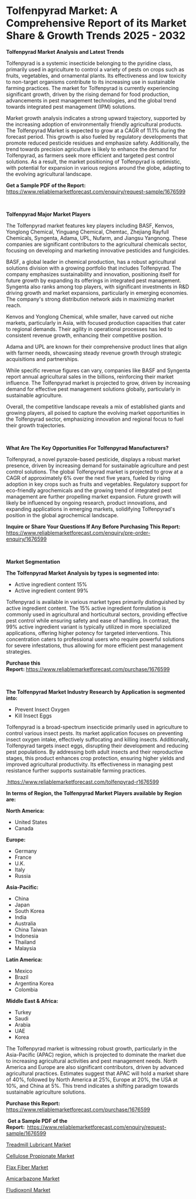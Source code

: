 <p><h1>Tolfenpyrad Market: A Comprehensive Report of its Market Share & Growth Trends 2025 - 2032</h1></p><p><strong>Tolfenpyrad Market Analysis and Latest Trends</strong></p>
<p><p>Tolfenpyrad is a systemic insecticide belonging to the pyridine class, primarily used in agriculture to control a variety of pests on crops such as fruits, vegetables, and ornamental plants. Its effectiveness and low toxicity to non-target organisms contribute to its increasing use in sustainable farming practices. The market for Tolfenpyrad is currently experiencing significant growth, driven by the rising demand for food production, advancements in pest management technologies, and the global trend towards integrated pest management (IPM) solutions.</p><p>Market growth analysis indicates a strong upward trajectory, supported by the increasing adoption of environmentally friendly agricultural products. The Tolfenpyrad Market is expected to grow at a CAGR of 11.1% during the forecast period. This growth is also fueled by regulatory developments that promote reduced pesticide residues and emphasize safety. Additionally, the trend towards precision agriculture is likely to enhance the demand for Tolfenpyrad, as farmers seek more efficient and targeted pest control solutions. As a result, the market positioning of Tolfenpyrad is optimistic, with potential for expansion in various regions around the globe, adapting to the evolving agricultural landscape.</p></p>
<p><strong>Get a Sample PDF of the Report:&nbsp;</strong> <a href="https://www.reliablemarketforecast.com/enquiry/request-sample/1676599?utm_campaign=1840&utm_medium=2&utm_source=Github&utm_content=ia&utm_term=02042025&utm_id=tolfenpyrad">https://www.reliablemarketforecast.com/enquiry/request-sample/1676599</a></p>
<p>&nbsp;</p>
<p><strong>Tolfenpyrad Major Market Players</strong></p>
<p><p>The Tolfenpyrad market features key players including BASF, Kenvos, Yonglong Chemical, Yinguang Chemical, Chemtac, Zhejiang Rayfull Chemicals, Syngenta, Adama, UPL, Nufarm, and Jiangsu Yangnong. These companies are significant contributors to the agricultural chemicals sector, focusing on developing and marketing innovative pesticides and fungicides.</p><p>BASF, a global leader in chemical production, has a robust agricultural solutions division with a growing portfolio that includes Tolfenpyrad. The company emphasizes sustainability and innovation, positioning itself for future growth by expanding its offerings in integrated pest management. Syngenta also ranks among top players, with significant investments in R&D driving growth and market expansions, particularly in emerging economies. The company's strong distribution network aids in maximizing market reach.</p><p>Kenvos and Yonglong Chemical, while smaller, have carved out niche markets, particularly in Asia, with focused production capacities that cater to regional demands. Their agility in operational processes has led to consistent revenue growth, enhancing their competitive position.</p><p>Adama and UPL are known for their comprehensive product lines that align with farmer needs, showcasing steady revenue growth through strategic acquisitions and partnerships.</p><p>While specific revenue figures can vary, companies like BASF and Syngenta report annual agricultural sales in the billions, reinforcing their market influence. The Tolfenpyrad market is projected to grow, driven by increasing demand for effective pest management solutions globally, particularly in sustainable agriculture.</p><p>Overall, the competitive landscape reveals a mix of established giants and growing players, all poised to capture the evolving market opportunities in the Tolfenpyrad sector, emphasizing innovation and regional focus to fuel their growth trajectories.</p></p>
<p>&nbsp;</p>
<p><strong>What Are The Key Opportunities For Tolfenpyrad Manufacturers?</strong></p>
<p><p>Tolfenpyrad, a novel pyrazole-based pesticide, displays a robust market presence, driven by increasing demand for sustainable agriculture and pest control solutions. The global Tolfenpyrad market is projected to grow at a CAGR of approximately 6% over the next five years, fueled by rising adoption in key crops such as fruits and vegetables. Regulatory support for eco-friendly agrochemicals and the growing trend of integrated pest management are further propelling market expansion. Future growth will likely be influenced by ongoing research, product innovations, and expanding applications in emerging markets, solidifying Tolfenpyrad's position in the global agrochemical landscape.</p></p>
<p><strong>Inquire or Share Your Questions If Any Before Purchasing This Report:</strong> <a href="https://www.reliablemarketforecast.com/enquiry/pre-order-enquiry/1676599?utm_campaign=1840&utm_medium=2&utm_source=Github&utm_content=ia&utm_term=02042025&utm_id=tolfenpyrad">https://www.reliablemarketforecast.com/enquiry/pre-order-enquiry/1676599</a></p>
<p>&nbsp;</p>
<p><strong>Market Segmentation</strong></p>
<p><strong>The Tolfenpyrad Market Analysis by types is segmented into:</strong></p>
<p><ul><li>Active ingredient content 15%</li><li>Active ingredient content 99%</li></ul></p>
<p><p>Tolfenpyrad is available in various market types primarily distinguished by active ingredient content. The 15% active ingredient formulation is commonly used in agricultural and horticultural sectors, providing effective pest control while ensuring safety and ease of handling. In contrast, the 99% active ingredient variant is typically utilized in more specialized applications, offering higher potency for targeted interventions. This concentration caters to professional users who require powerful solutions for severe infestations, thus allowing for more efficient pest management strategies.</p></p>
<p><strong>Purchase this Report:&nbsp;</strong><a href="https://www.reliablemarketforecast.com/purchase/1676599?utm_campaign=1840&utm_medium=2&utm_source=Github&utm_content=ia&utm_term=02042025&utm_id=tolfenpyrad">https://www.reliablemarketforecast.com/purchase/1676599</a></p>
<p>&nbsp;</p>
<p><strong>The Tolfenpyrad Market Industry Research by Application is segmented into:</strong></p>
<p><ul><li>Prevent Insect Oxygen</li><li>Kill Insect Eggs</li></ul></p>
<p><p>Tolfenpyrad is a broad-spectrum insecticide primarily used in agriculture to control various insect pests. Its market application focuses on preventing insect oxygen intake, effectively suffocating and killing insects. Additionally, Tolfenpyrad targets insect eggs, disrupting their development and reducing pest populations. By addressing both adult insects and their reproductive stages, this product enhances crop protection, ensuring higher yields and improved agricultural productivity. Its effectiveness in managing pest resistance further supports sustainable farming practices.</p></p>
<p><a href="https://www.reliablemarketforecast.com/tolfenpyrad-r1676599?utm_campaign=1840&utm_medium=2&utm_source=Github&utm_content=ia&utm_term=02042025&utm_id=tolfenpyrad">&nbsp;https://www.reliablemarketforecast.com/tolfenpyrad-r1676599</a></p>
<p><strong>In terms of Region, the Tolfenpyrad Market Players available by Region are:</strong></p>
<p>
    <p> <strong> North America: </strong>
        <ul>
            <li>United States</li>
            <li>Canada</li>
        </ul>
        </p> 
    <p> <strong> Europe: </strong>
        <ul>
            <li>Germany</li>
            <li>France</li>
            <li>U.K.</li>
            <li>Italy</li>
            <li>Russia</li>
        </ul>
        </p> 
    <p> <strong> Asia-Pacific: </strong>
        <ul>
            <li>China</li>
            <li>Japan</li>
            <li>South Korea</li>
            <li>India</li>
            <li>Australia</li>
            <li>China Taiwan</li>
            <li>Indonesia</li>
            <li>Thailand</li>
            <li>Malaysia</li>
        </ul>
        </p> 
    <p> <strong> Latin America: </strong>
        <ul>
            <li>Mexico</li>
            <li>Brazil</li>
            <li>Argentina Korea</li>
            <li>Colombia</li>
        </ul>
        </p> 
    <p> <strong> Middle East & Africa: </strong>
        <ul>
            <li>Turkey</li>
            <li>Saudi</li>
            <li>Arabia</li>
            <li>UAE</li>
            <li>Korea</li>
        </ul>
    </p>
    </p>
<p><p>The Tolfenpyrad market is witnessing robust growth, particularly in the Asia-Pacific (APAC) region, which is projected to dominate the market due to increasing agricultural activities and pest management needs. North America and Europe are also significant contributors, driven by advanced agricultural practices. Estimates suggest that APAC will hold a market share of 40%, followed by North America at 25%, Europe at 20%, the USA at 10%, and China at 5%. This trend indicates a shifting paradigm towards sustainable agriculture solutions.</p></p>
<p><strong>Purchase this Report: </strong><a href="https://www.reliablemarketforecast.com/purchase/1676599?utm_campaign=1840&utm_medium=2&utm_source=Github&utm_content=ia&utm_term=02042025&utm_id=tolfenpyrad">https://www.reliablemarketforecast.com/purchase/1676599</a></p>
<p>&nbsp;<strong>Get a Sample PDF of the Report:&nbsp;&nbsp;</strong><a href="https://www.reliablemarketforecast.com/enquiry/request-sample/1676599?utm_campaign=1840&utm_medium=2&utm_source=Github&utm_content=ia&utm_term=02042025&utm_id=tolfenpyrad">https://www.reliablemarketforecast.com/enquiry/request-sample/1676599</a></p>
<p><strong></strong></p>
<p><p><a href="https://github.com/yaldotiedegq/Market-Research-Report-List-1/blob/main/treadmill-lubricant-market.md?utm_campaign=1840&utm_medium=2&utm_source=Github&utm_content=ia&utm_term=02042025&utm_id=tolfenpyrad">Treadmill Lubricant Market</a></p><p><a href="https://github.com/shiahbuyerin/Market-Research-Report-List-1/blob/main/cellulose-propionate-market.md?utm_campaign=1840&utm_medium=2&utm_source=Github&utm_content=ia&utm_term=02042025&utm_id=tolfenpyrad">Cellulose Propionate Market</a></p><p><a href="https://github.com/fahieraudau9/Market-Research-Report-List-1/blob/main/flax-fiber-market.md?utm_campaign=1840&utm_medium=2&utm_source=Github&utm_content=ia&utm_term=02042025&utm_id=tolfenpyrad">Flax Fiber Market</a></p><p><a href="https://github.com/arionmp/Market-Research-Report-List-5/blob/main/amicarbazone-market.md?utm_campaign=1840&utm_medium=2&utm_source=Github&utm_content=ia&utm_term=02042025&utm_id=tolfenpyrad">Amicarbazone Market</a></p><p><a href="https://github.com/maikefelanc3/Market-Research-Report-List-1/blob/main/fludioxonil-market.md?utm_campaign=1840&utm_medium=2&utm_source=Github&utm_content=ia&utm_term=02042025&utm_id=tolfenpyrad">Fludioxonil Market</a></p></p>